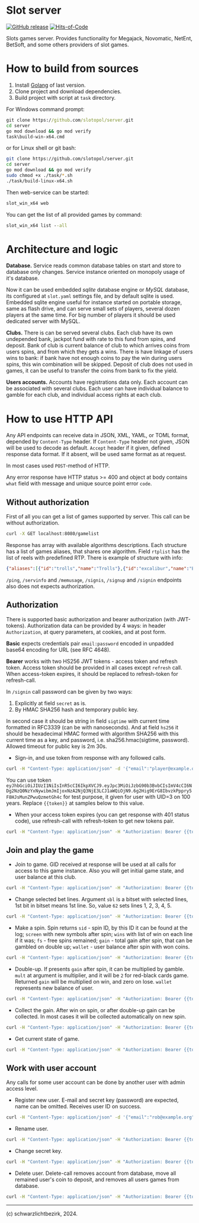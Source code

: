 
# Slot server

[![GitHub release](https://img.shields.io/github/v/release/slotopol/server.svg)](https://github.com/slotopol/server/releases/latest)
[![Hits-of-Code](https://hitsofcode.com/github/slotopol/server?branch=main)](https://hitsofcode.com/github/slotopol/server/view?branch=main)

Slots games server. Provides functionality for Megajack, Novomatic, NetEnt, BetSoft, and some others providers of slot games.

# How to build from sources

1. Install [Golang](https://go.dev/dl/) of last version.
2. Clone project and download dependencies.
3. Build project with script at `task` directory.

For Windows command prompt:

```cmd
git clone https://github.com/slotopol/server.git
cd server
go mod download && go mod verify
task\build-win-x64.cmd
```

or for Linux shell or git bash:

```sh
git clone https://github.com/slotopol/server.git
cd server
go mod download && go mod verify
sudo chmod +x ./task/*.sh
./task/build-linux-x64.sh
```

Then web-service can be started:

```cmd
slot_win_x64 web
```

You can get the list of all provided games by command:

```cmd
slot_win_x64 list --all
```

# Architecture and logic

**Database.** Service reads common database tables on start and store to database only changes. Service instance oriented on monopoly usage of it's database.

Now it can be used embedded *sqlite* database engine or *MySQL* database, its configured at `slot.yaml` settings file, and by default sqlite is used. Embedded sqlite engine useful for instance started on portable storage, same as flash drive, and can serve small sets of players, several dozen players at the same time. For big number of players it should be used dedicated server with MySQL.

**Clubs.** There is can be served several clubs. Each club have its own undepended bank, jackpot fund with rate to this fund from spins, and deposit. Bank of club is current balance of club to which arrives coins from users spins, and from which they gets a wins. There is have linkage of users wins to bank: if bank have not enough coins to pay the win during users spins, this win combination will be skipped. Deposit of club does not used in games, it can be useful to transfer the coins from bank to fix the yield.

**Users accounts.** Accounts have registrations data only. Each account can be associated with several clubs. Each user can have individual balance to gamble for each club, and individual access rights at each club.

# How to use HTTP API

Any API endpoints can receive data in JSON, XML, YAML, or TOML format, depended by `Content-Type` header. If `Content-Type` header not given, JSON will be used to decode as default. `Accept` header if it given, defined response data format. If it absent, will be used same format as at request.

In most cases used `POST`-method of HTTP.

Any error response have HTTP status >= 400 and object at body contains `what` field with message and unique source point error `code`.

## Without authorization

First of all you can get a list of games supported by server. This call can be without authorization.

```sh
curl -X GET localhost:8080/gamelist
```

Response has array with available algorithms descriptions. Each structure has a list of games aliases, that shares one algorithm. Field `rtplist` has the list of reels with predefined RTP. There is example of structure with info:

```json
{"aliases":[{"id":"trolls","name":"Trolls"},{"id":"excalibur","name":"Excalibur"},{"id":"pandorasbox","name":"Pandora's Box"},{"id":"wildwitches","name":"Wild Witches"}],"provider":"NetEnt","scrnx":5,"scrny":3,"rtplist":["88","89","92","93","94","95","97","98","102","110"]}
```

`/ping`, `/servinfo` and `/memusage`, `/signis`, `/signup` and `/signin` endpoints also does not expects authorization.

## Authorization

There is supported basic authorization and bearer authorization (with JWT-tokens). Authorization data can be provided by 4 ways: in header `Authorization`, at query parameters, at cookies, and at post form.

**Basic** expects credentials pair `email:password` encoded in unpadded base64 encoding for URL (see RFC 4648).

**Bearer** works with two HS256 JWT tokens - access token and refresh token. Access token should be provided in all cases except `refresh` call. When access-token expires, it should be replaced to refresh-token for refresh-call.

In `/signin` call password can be given by two ways:

1) Explicitly at field `secret` as is.
2) By HMAC SHA256 hash and temporary public key.

In second case it should be string in field `sigtime` with current time formatted in RFC3339 (can be with nanoseconds). And at field `hs256` it should be hexadecimal HMAC formed with algorithm SHA256 with this current time as a key, and password, i.e. sha256.hmac(sigtime, password). Allowed timeout for public key is 2m 30s.

* Sign-in, and use token from response with any followed calls.

```sh
curl -H "Content-Type: application/json" -d '{"email":"player@example.org","secret":"Et7oAm"}' -X POST localhost:8080/signin
```

You can use token `eyJhbGciOiJIUzI1NiIsInR5cCI6IkpXVCJ9.eyJpc3MiOiJzbG90b3BvbCIsImV4cCI6NDg2NzQ0NzYxNywibmJmIjoxNzA2NjQ3NjE3LCJ1aWQiOjN9.6g2Hig9ErG8IbvzkPppry5F8HJsMunZPwuQzmetGh4c` for test purpose, it given for user with UID=3 on 100 years. Replace `{{token}}` at samples below to this value.

* When your access token expires (you can get response with 401 status code), use refresh-call with refresh-token to get new tokens pair.

```sh
curl -H "Content-Type: application/json" -H "Authorization: Bearer {{token}}" -X GET localhost:8080/refresh
```

## Join and play the game

* Join to game. GID received at response will be used at all calls for access to this game instance. Also you will get initial game state, and user balance at this club.

```sh
curl -H "Content-Type: application/json" -H "Authorization: Bearer {{token}}" -d '{"cid":1,"uid":3,"alias":"jokerdolphin"}' -X POST localhost:8080/game/join
```

* Change selected bet lines. Argument `sbl` is a bitset with selected lines, 1st bit in bitset means 1st line. So, value `62` sets lines 1, 2, 3, 4, 5.

```sh
curl -H "Content-Type: application/json" -H "Authorization: Bearer {{token}}" -d '{"gid":1,"sbl":62}' -X POST localhost:8080/game/sbl/set
```

* Make a spin. Spin returns `sid` - spin ID, by this ID it can be found at the log; `screen` with new symbols after spin; `wins` with list of win on each line if it was; `fs` - free spins remained; `gain` - total gain after spin, that can be gambled on double up; `wallet` - user balance after spin with won coins.

```sh
curl -H "Content-Type: application/json" -H "Authorization: Bearer {{token}}" -d '{"gid":1}' -X POST localhost:8080/game/spin
```

* Double-up. If presents `gain` after spin, it can be multiplied by gamble. `mult` at argument is multiplier, and it will be `2` for red-black cards game. Returned `gain` will be multiplied on win, and zero on lose. `wallet` represents new balance of user.

```sh
curl -H "Content-Type: application/json" -H "Authorization: Bearer {{token}}" -d '{"gid":1,"mult":2}' -X POST localhost:8080/game/doubleup
```

* Collect the gain. After win on spin, or after double-up gain can be collected. In most cases it will be collected automatically on new spin.

```sh
curl -H "Content-Type: application/json" -H "Authorization: Bearer {{token}}" -d '{"gid":1}' -X POST localhost:8080/game/collect
```

* Get current state of game.

```sh
curl -H "Content-Type: application/json" -H "Authorization: Bearer {{token}}" -d '{"gid":1}' -X POST localhost:8080/game/state
```

## Work with user account

Any calls for some user account can be done by another user with admin access level.

* Register new user. E-mail and secret key (password) are expected, name can be omitted. Receives user ID on success.

```sh
curl -H "Content-Type: application/json" -d '{"email":"rob@example.org","secret":"jpTyD4","name":"rob"}' -X POST localhost:8080/signup
```

* Rename user.

```sh
curl -H "Content-Type: application/json" -H "Authorization: Bearer {{token}}" -d '{"uid":3,"name":"erigine"}' -X POST localhost:8080/user/rename
```

* Change secret key.

```sh
curl -H "Content-Type: application/json" -H "Authorization: Bearer {{token}}" -d '{"uid":3,"oldsecret":"Et7oAm","newsecret":"pGjKsd"}' -X POST localhost:8080/user/secret
```

* Delete user. Delete-call removes account from database, move all remained user's coin to deposit, and removes all users games from database.

```sh
curl -H "Content-Type: application/json" -H "Authorization: Bearer {{token}}" -d '{"uid":3,"secret":"Et7oAm"}' -X POST localhost:8080/user/delete
```

---
(c) schwarzlichtbezirk, 2024.
